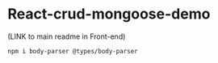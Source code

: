 # React-crud-mongoose-demo

(LINK to main readme in Front-end)

```
npm i body-parser @types/body-parser
```